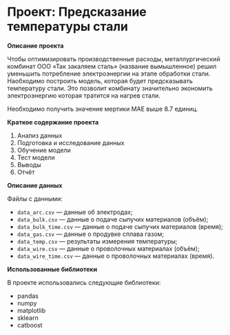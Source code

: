 # Проект: Предсказание температуры стали


**Описание проекта**

Чтобы оптимизировать производственные расходы, металлургический комбинат ООО «Так закаляем сталь» (название вымышленное) решил уменьшить потребление электроэнергии на этапе обработки стали. Наобходимо построить модель, которая будет предсказывать температуру стали. Это позволит комбинату значительно экономить электроэнергию которая тратится на нагрев стали.

Необходимо получить значение мертики MAE выше 8.7 единиц.

**Краткое содержание проекта**

1. Анализ данных
2. Подготовка и исследование данных
3. Обучение модели
4. Тест модели
5. Выводы
6. Отчёт

**Описание данных**

Файлы с данными:
- `data_arc.csv` — данные об электродах;
- `data_bulk.csv` — данные о подаче сыпучих материалов (объём);
- `data_bulk_time.csv` — данные о подаче сыпучих материалов (время);
- `data_gas.csv` — данные о продувке сплава газом;
- `data_temp.csv` — результаты измерения температуры;
- `data_wire.csv` — данные о проволочных материалах (объём);
- `data_wire_time.csv` — данные о проволочных материалах (время).

**Использованные библиотеки**

В проекте использовались следующие библиотеки:
- pandas
- numpy
- matplotlib
- sklearn
- catboost